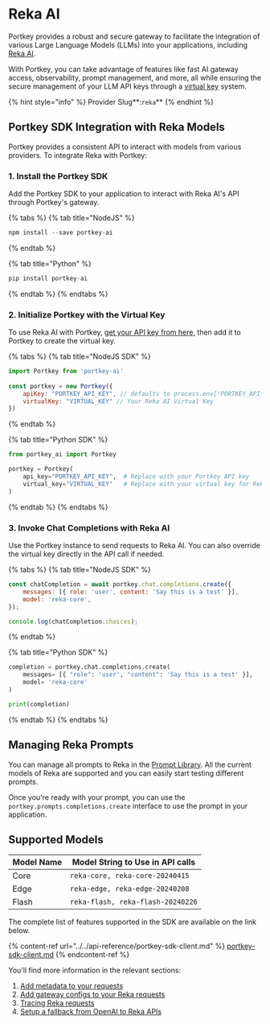 # Reka AI

Portkey provides a robust and secure gateway to facilitate the integration of various Large Language Models (LLMs) into your applications, including [Reka AI](https://www.reka.ai/).&#x20;

With Portkey, you can take advantage of features like fast AI gateway access, observability, prompt management, and more, all while ensuring the secure management of your LLM API keys through a [virtual key](../../product/ai-gateway/virtual-keys/) system.

{% hint style="info" %}
Provider Slug**:**<mark style="color:blue;">**`reka`**</mark>
{% endhint %}

## Portkey SDK Integration with Reka Models

Portkey provides a consistent API to interact with models from various providers. To integrate Reka with Portkey:

### **1. Install the Portkey SDK**

Add the Portkey SDK to your application to interact with Reka AI's API through Portkey's gateway.

{% tabs %}
{% tab title="NodeJS" %}
```javascript
npm install --save portkey-ai
```
{% endtab %}

{% tab title="Python" %}
```python
pip install portkey-ai
```
{% endtab %}
{% endtabs %}

### **2. Initialize Portkey with the Virtual Key**

To use Reka AI with Portkey, [get your API key from here,](https://platform.reka.ai/apikeys) then add it to Portkey to create the virtual key.

{% tabs %}
{% tab title="NodeJS SDK" %}
```javascript
import Portkey from 'portkey-ai'
 
const portkey = new Portkey({
    apiKey: "PORTKEY_API_KEY", // defaults to process.env["PORTKEY_API_KEY"]
    virtualKey: "VIRTUAL_KEY" // Your Reka AI Virtual Key
})
```
{% endtab %}

{% tab title="Python SDK" %}
```python
from portkey_ai import Portkey

portkey = Portkey(
    api_key="PORTKEY_API_KEY",  # Replace with your Portkey API key
    virtual_key="VIRTUAL_KEY"   # Replace with your virtual key for Reka AI
)
```
{% endtab %}
{% endtabs %}

### **3. Invoke Chat Completions with Reka AI**

Use the Portkey instance to send requests to Reka AI. You can also override the virtual key directly in the API call if needed.

{% tabs %}
{% tab title="NodeJS SDK" %}
```javascript
const chatCompletion = await portkey.chat.completions.create({
    messages: [{ role: 'user', content: 'Say this is a test' }],
    model: 'reka-core',
});

console.log(chatCompletion.choices);
```
{% endtab %}

{% tab title="Python SDK" %}
```python
completion = portkey.chat.completions.create(
    messages= [{ "role": 'user', "content": 'Say this is a test' }],
    model= 'reka-core'
)

print(completion)
```
{% endtab %}
{% endtabs %}

## Managing Reka Prompts

You can manage all prompts to Reka in the [Prompt Library](../../product/prompt-library.md). All the current models of Reka are supported and you can easily start testing different prompts.

Once you're ready with your prompt, you can use the `portkey.prompts.completions.create` interface to use the prompt in your application.

## Supported Models

| Model Name | Model String to Use in API calls  |
| ---------- | --------------------------------- |
| Core       | `reka-core, reka-core-20240415`   |
| Edge       | `reka-edge, reka-edge-20240208`   |
| Flash      | `reka-flash, reka-flash-20240226` |



The complete list of features supported in the SDK are available on the link below.

{% content-ref url="../../api-reference/portkey-sdk-client.md" %}
[portkey-sdk-client.md](../../api-reference/portkey-sdk-client.md)
{% endcontent-ref %}

You'll find more information in the relevant sections:

1. [Add metadata to your requests](../../product/observability/metadata.md)
2. [Add gateway configs to your Reka](../../product/ai-gateway/configs.md)[ requests](../../product/ai-gateway/configs.md)
3. [Tracing Reka requests](../../product/observability/traces.md)
4. [Setup a fallback from OpenAI to Reka APIs](../../product/ai-gateway/fallbacks.md)

